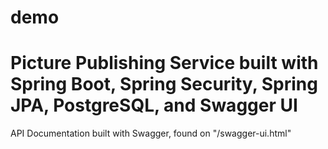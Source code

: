 # demo
# Picture Publishing Service built with Spring Boot, Spring Security, Spring JPA, PostgreSQL, and Swagger UI

API Documentation built with Swagger, found on "/swagger-ui.html"
